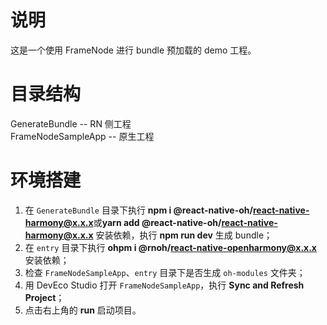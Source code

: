 # 说明

这是一个使用 FrameNode 进行 bundle 预加载的 demo 工程。

# 目录结构

GenerateBundle -- RN 侧工程  
FrameNodeSampleApp -- 原生工程

# 环境搭建

1. 在 `GenerateBundle` 目录下执行 **npm i @react-native-oh/react-native-harmony@x.x.x**或**yarn add @react-native-oh/react-native-harmony@x.x.x** 安装依赖，执行 **npm run dev** 生成 bundle；
2. 在 `entry` 目录下执行 **ohpm i @rnoh/react-native-openharmony@x.x.x** 安装依赖；
3. 检查 `FrameNodeSampleApp`、`entry` 目录下是否生成 `oh-modules` 文件夹；
4. 用 DevEco Studio 打开 `FrameNodeSampleApp`，执行 **Sync and Refresh Project**；
5. 点击右上角的 **run** 启动项目。
